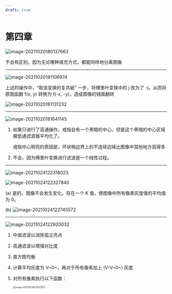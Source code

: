```yaml
---
draft: true
---
```


# 第四章

![image-20211020180137663](https://markdown-1303167219.cos.ap-shanghai.myqcloud.com/image-20211020180137663.png)

不会有区别。因为无论哪种填充方式，都能同样地分离图像

****

![image-20211020181106974](https://markdown-1303167219.cos.ap-shanghai.myqcloud.com/image-20211020181106974.png)

上述的操作中，“取该变换的复共轭” 一步，将傅里叶变换中的 j 改为了 -j，从而将原图函数 f(x, y) 转换为 f(-x, -y)，造成图像的镜面翻转

![image-20211020181131232](https://markdown-1303167219.cos.ap-shanghai.myqcloud.com/image-20211020181131232.png)

****

![image-20211020181641145](https://markdown-1303167219.cos.ap-shanghai.myqcloud.com/image-20211020181641145.png)

1. 如果只进行了高通操作，戒指会有一个黑暗的中心。但是这个黑暗的中心区域被低通滤波器平均化了。

    戒指中心明亮的原因是，环状物边界上的不连续边缘比图像中其他地方高得多

2. 不会，因为傅里叶变换进行滤波是一个线性过程。

****

![image-20211024122318023](https://markdown-1303167219.cos.ap-shanghai.myqcloud.com/image-20211024122318023.png)

![image-20211024122327840](https://markdown-1303167219.cos.ap-shanghai.myqcloud.com/image-20211024122327840.png)

(a) 是的，图像不会发生变化。存在一个 K 值，使图像中所有像素灰度值的平均值为 0。

(b) ![image-20211024122745572](https://markdown-1303167219.cos.ap-shanghai.myqcloud.com/image-20211024122745572.png)

****

![image-20211024122920032](https://markdown-1303167219.cos.ap-shanghai.myqcloud.com/image-20211024122920032.png)

1. 中值滤波以消除孤立亮点

2. 高通滤波以增强对比度

3. 直方图均衡

4. 计算平均灰度为 V~0~，再对于所有像素加上 (V-V~0~) 灰度

5. 对所有像素执行以下函数：

    <img src="https://markdown-1303167219.cos.ap-shanghai.myqcloud.com/image-20211024123325702.png" alt="image-20211024123325702" style="zoom:50%;" />
